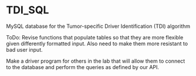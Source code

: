 # TDI_SQL
MySQL database for the Tumor-specific Driver Identification (TDI) algorithm

ToDo:
  Revise functions that populate tables so that they are more flexible given differently formatted input. Also need to make them   more resistant to bad user input.
  
  Make a driver program for others in the lab that will allow them to connect to the database and perform the queries as defined   by our API.

